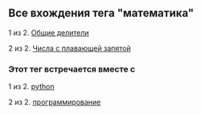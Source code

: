 ## Все вхождения тега "математика"


1 из 2. [Общие делители](./math_common_divisors.md)

2 из 2. [Числа с плавающей запятой](./cs_theory_floating_point.md)



### Этот тег встречается вместе с


1 из 2. [python](./meta_python.md)

2 из 2. [программирование](./meta_programmirovanie.md)

